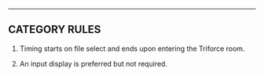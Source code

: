 ---

## CATEGORY RULES

1. Timing starts on file select and ends upon entering the Triforce room.

2. An input display is preferred but not required.
